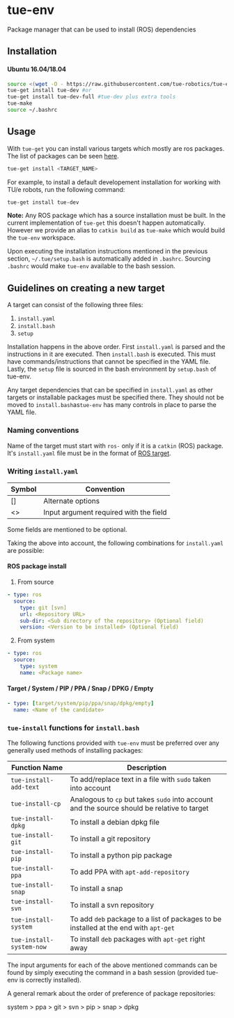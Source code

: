 # tue-env
Package manager that can be used to install (ROS) dependencies

## Installation

#### Ubuntu 16.04/18.04
```bash
source <(wget -O - https://raw.githubusercontent.com/tue-robotics/tue-env/master/installer/scripts/bootstrap.bash)
tue-get install tue-dev #or
tue-get install tue-dev-full #tue-dev plus extra tools
tue-make
source ~/.bashrc
```

## Usage

With `tue-get` you can install various targets which mostly are ros packages.
The list of packages can be seen [here](installer/targets).

```bash
tue-get install <TARGET_NAME>
```
For example, to install a default developement installation for working with
TU/e robots, run the following command:
```bash
tue-get install tue-dev
```

**Note:** Any ROS package which has a source installation must be built. In the
current implementation of `tue-get` this doesn't happen automatically. However
we provide an alias to `catkin build` as `tue-make` which would build the
`tue-env` workspace.

Upon executing the installation instructions mentioned in the previous section, `~/.tue/setup.bash` is automatically added in `.bashrc`. Sourcing `.bashrc` would make `tue-env` available to the bash session.

## Guidelines on creating a new target
A target can consist of the following three files:
1. `install.yaml`
2. `install.bash`
3. `setup`

Installation happens in the above order. First `install.yaml` is parsed and the
instructions in it are executed. Then `install.bash` is executed. This must have
commands/instructions that cannot be specified in the YAML file. Lastly, the
`setup` file is sourced in the bash environment by `setup.bash` of tue-env.

Any target dependencies that can be specified in `install.yaml` as other targets
or installable packages must be specified there. They should not be moved to
`install.bash`as`tue-env` has many controls in place to parse the YAML file.

### Naming conventions
Name of the target must start with `ros-` only if it is a `catkin` (ROS) package. It's `install.yaml` file must be in the format of [ROS target](#ros-package-install).

### Writing `install.yaml`
| Symbol | Convention                             |
|--------|----------------------------------------|
| []     | Alternate options                      |
| <>     | Input argument required with the field |

Some fields are mentioned to be optional.

Taking the above into account, the following combinations for `install.yaml` are possible:

#### ROS package install
1. From source
```yaml
- type: ros
  source:
    type: git [svn]
    url: <Repository URL>
    sub-dir: <Sub directory of the repository> (Optional field)
    version: <Version to be installed> (Optional field)
```
2. From system
```yaml
- type: ros
  source:
    type: system
    name: <Package name>
```

#### Target / System / PIP / PPA / Snap / DPKG / Empty
```yaml
- type: [target/system/pip/ppa/snap/dpkg/empty]
  name: <Name of the candidate>
```

### `tue-install` functions for `install.bash`
The following functions provided with `tue-env` must be preferred over any
generally used methods of installing packages:

| Function Name            | Description                                                                          |
|--------------------------|--------------------------------------------------------------------------------------|
| `tue-install-add-text`   | To add/replace text in a file with `sudo` taken into account                         |
| `tue-install-cp`         | Analogous to `cp` but takes `sudo` into account and the source should be relative to target |
| `tue-install-dpkg`       | To install a debian dpkg file                                                        |
| `tue-install-git`        | To install a git repository                                                          |
| `tue-install-pip`        | To install a python pip package                                                      |
| `tue-install-ppa`        | To add PPA with `apt-add-repository`                                                 |
| `tue-install-snap`       | To install a snap                                                                    |
| `tue-install-svn`        | To install a svn repository                                                          |
| `tue-install-system`     | To add `deb` package to a list of packages to be installed at the end with `apt-get` |
| `tue-install-system-now` | To install `deb` packages with `apt-get` right away                                  |

The input arguments for each of the above mentioned commands can be found by
simply executing the command in a bash session (provided tue-env is correctly
installed).

A general remark about the order of preference of package repositories:

system > ppa > git > svn > pip > snap > dpkg
